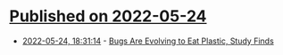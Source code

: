 # [Published on 2022-05-24](index.md)

* [2022-05-24, 18:31:14](https://news.ycombinator.com/item?id=31495836) - [Bugs Are Evolving to Eat Plastic, Study Finds](https://e360.yale.edu/digest/bugs-are-evolving-to-eat-plastic-study-finds)
